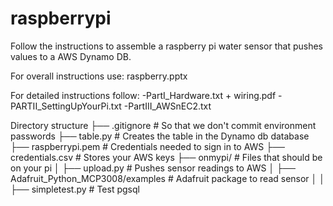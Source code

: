 # raspberrypi

Follow the instructions to assemble a raspberry pi water sensor that pushes values to a AWS Dynamo DB. 

For overall instructions use: raspberry.pptx

For detailed instructions follow:
-PartI_Hardware.txt + wiring.pdf
-PARTII_SettingUpYourPi.txt
-PartIII_AWSnEC2.txt


Directory structure
├── .gitignore              # So that we don't commit environment passwords
├── table.py        		# Creates the table in the Dynamo db database
├── raspberrypi.pem        	# Credentials needed to sign in to AWS
├── credentials.csv  		# Stores your AWS keys 
├──  onmypi/                # Files that should be on your pi
│   ├──  upload.py        	# Pushes sensor readings to AWS
│   ├──  Adafruit_Python_MCP3008/examples          # Adafruit package to read sensor 
│   │   ├──  simpletest.py     # Test pgsql